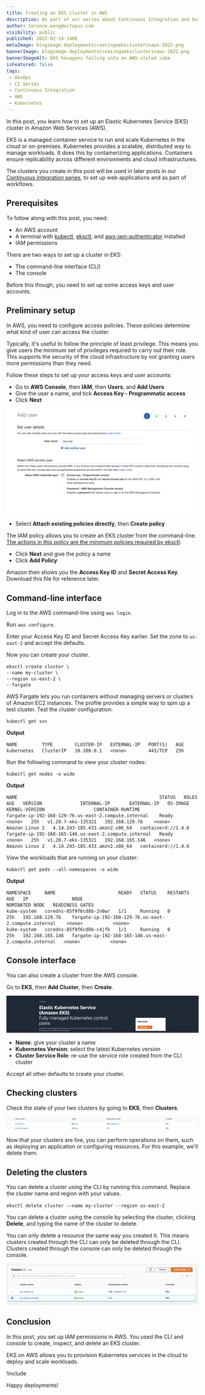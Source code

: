 ```yaml
---
title: Creating an EKS cluster in AWS
description: As part of our series about Continuous Integration and build servers, learn how to create an EKS cluster in AWS.
author: terence.wong@octopus.com
visibility: public
published: 2022-02-14-1400
metaImage: blogimage-deploymentscreatingaeksclusterinaws-2022.png
bannerImage: blogimage-deploymentscreatingaeksclusterinaws-2022.png
bannerImageAlt: EKS hexagons falling into an AWS-styled cube
isFeatured: false
tags:
 - DevOps
 - CI Series
 - Continuous Integration
 - AWS
 - Kubernetes
---
```


In this post, you learn how to set up an Elastic Kubernetes Service (EKS) cluster in Amazon Web Services (AWS). 

EKS is a managed container service to run and scale Kubernetes in the cloud or on-premises. Kubernetes provides a scalable, distributed way to manage workloads. It does this by containerizing applications. Containers ensure replicability across different environments and cloud infrastructures. 

The clusters you create in this post will be used in later posts in our [Continuous Integration series](https://octopus.com/blog/tag/CI%20Series), to set up web applications and as part of workflows. 

## Prerequisites

To follow along with this post, you need:

- An AWS account
- A terminal with [kubectl](https://docs.aws.amazon.com/eks/latest/userguide/install-kubectl.html), [eksctl](https://docs.aws.amazon.com/eks/latest/userguide/eksctl.html), and [aws-iam-authenticator](https://docs.aws.amazon.com/eks/latest/userguide/install-aws-iam-authenticator.html) installed
- IAM permissions

There are two ways to set up a cluster in EKS: 

- The command-line interface (CLI)
- The console

Before this though, you need to set up some access keys and user accounts.

## Preliminary setup

In AWS, you need to configure access policies. These policies determine what kind of user can access the cluster. 

Typically, it's useful to follow the principle of least privilege. This means you give users the minimum set of privileges required to carry out their role. This supports the security of the cloud infrastructure by not granting users more permissions than they need. 

Follow these steps to set up your access keys and user accounts:

- Go to **AWS Console**, then **IAM**, then **Users**, and **Add Users**
- Give the user a name, and tick **Access Key - Programmatic access**
- Click **Next**

![New user](new-user.png)

- Select **Attach existing policies directly**, then **Create policy**

The IAM policy allows you to create an EKS cluster from the command-line. [The actions in this policy are the minimum policies required by eksctl](https://eksctl.io/usage/minimum-iam-policies/).

- Click **Next** and give the policy a name
- Click **Add Policy**

Amazon then shows you the **Access Key ID** and **Secret Access Key**. Download this file for reference later.

## Command-line interface

Log in to the AWS command-line using `aws login`.

Run `aws configure`.

Enter your Access Key ID and Secret Access Key earlier. Set the zone to `us-east-2` and accept the defaults.

Now you can create your cluster.

```
eksctl create cluster \
--name my-cluster \
--region us-east-2 \
--fargate
```

AWS Fargate lets you run containers without managing servers or clusters of Amazon EC2 instances. The profile provides a simple way to spin up a test cluster. Test the cluster configuration:

    kubectl get svc
    
**Output**

```    
NAME         TYPE        CLUSTER-IP   EXTERNAL-IP   PORT(S)   AGE
kubernetes   ClusterIP   10.100.0.1   <none>        443/TCP   25h
```

Run the following command to view your cluster nodes:

    kubectl get nodes -o wide
    
**Output** 

```
NAME                                                    STATUS   ROLES    AGE   VERSION              INTERNAL-IP       EXTERNAL-IP   OS-IMAGE         KERNEL-VERSION                  CONTAINER-RUNTIME
fargate-ip-192-168-129-76.us-east-2.compute.internal    Ready    <none>   25h   v1.20.7-eks-135321   192.168.129.76    <none>        Amazon Linux 2   4.14.243-185.433.amzn2.x86_64   containerd://1.4.6
fargate-ip-192-168-165-146.us-east-2.compute.internal   Ready    <none>   25h   v1.20.7-eks-135321   192.168.165.146   <none>        Amazon Linux 2   4.14.243-185.433.amzn2.x86_64   containerd://1.4.6
```
View the workloads that are running on your cluster:

    kubectl get pods --all-namespaces -o wide

**Output** 
```
NAMESPACE     NAME                       READY   STATUS    RESTARTS   AGE   IP                NODE                                                    NOMINATED NODE   READINESS GATES
kube-system   coredns-85f9f6cd8b-2n8wr   1/1     Running   0          25h   192.168.129.76    fargate-ip-192-168-129-76.us-east-2.compute.internal    <none>           <none>
kube-system   coredns-85f9f6cd8b-c4jfk   1/1     Running   0          25h   192.168.165.146   fargate-ip-192-168-165-146.us-east-2.compute.internal   <none>           <none>
```


    
## Console interface

You can also create a cluster from the AWS console. 

Go to **EKS**, then **Add Cluster**, then **Create**.

![EKS Console](eks-console.png)

- **Name**: give your cluster a name
- **Kubernetes Version**: select the latest Kubernetes version
- **Cluster Service Role**: re-use the service role created from the CLI cluster

Accept all other defaults to create your cluster.

## Checking clusters

Check the state of your two clusters by going to **EKS**, then **Clusters**.

![EKS Two Clusters](eks-two-clusters.png)

Now that your clusters are live, you can perform operations on them, such as deploying an application or configuring resources. For this example, we'll delete them.

## Deleting the clusters

You can delete a cluster using the CLI by running this command. Replace the cluster name and region with your values. 

`eksctl delete cluster --name my-cluster --region us-east-2`

You can delete a cluster using the console by selecting the cluster, clicking **Delete**, and typing the name of the cluster to delete. 

You can only delete a resource the same way you created it. This means clusters created through the CLI can only be deleted through the CLI. Clusters created through the console can only be deleted through the console.


![Delete cluster](delete-cluster.png)

## Conclusion

In this post, you set up IAM permissions in AWS. You used the CLI and console to create, inspect, and delete an EKS cluster. 

EKS on AWS allows you to provision Kubernetes services in the cloud to deploy and scale workloads.

!include <q1-2022-newsletter-cta>

Happy deployments!
